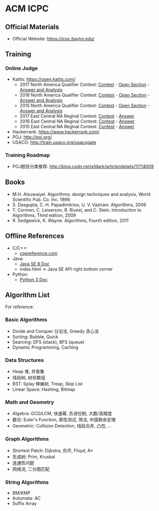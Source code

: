 # ACM ICPC

## Official Materials

* Official Website: https://icpc.baylor.edu/

## Training

### Online Judge

* Kattis: https://open.kattis.com/
    * 2017 North America Qualifier Contest: [Contest](https://naq17.kattis.com/problems) - [Open Section](https://open.kattis.com/problem-sources/2017%20ICPC%20North%20American%20Qualifier%20Contest) - [Answer and Analysis](http://cs.baylor.edu/~hamerly/icpc/qualifier_2017/)
    * 2016 North America Qualifier Contest: [Contest](https://naq16.kattis.com/problems) - [Open Section](https://open.kattis.com/problem-sources/2016%20ICPC%20North%20American%20Qualifier%20Contest) - [Answer and Analysis](http://cs.baylor.edu/~hamerly/icpc/qualifier_2016/)
    * 2015 North America Qualifier Contest: [Contest](https://naq15.kattis.com/problems) - [Open Section](https://open.kattis.com/problem-sources/2015%20ICPC%20North%20American%20Qualifier%20Contest) - [Answer and Analysis](http://cs.baylor.edu/~hamerly/icpc/qualifier_2015/)
    * 2017 East Central NA Reginal Contest: [Contest](https://ecna17.kattis.com/problems) - [Answer](http://acm-ecna.ysu.edu/PastResults/2017/problemset.html)
    * 2016 East Central NA Reginal Contest: [Contest](https://ecna16.kattis.com/problems) - [Answer](http://acm-ecna.ysu.edu/PastResults/2016/problemset.html)
    * 2015 East Central NA Reginal Contest: [Contest](https://ecna15.kattis.com/problems) - [Answer](http://acm-ecna.ysu.edu/PastResults/2015/problemset.html)
* Hackerrank: https://www.hackerrank.com/
* POJ: http://poj.org/
* USACO: http://train.usaco.org/usacogate

### Training Roadmap
* POJ题目分类推荐: http://blog.csdn.net/a1dark/article/details/11714009

## Books

* M.H. Alsuwaiyel. Algorithms: design techniques and analysis, World Scientific Pub. Co. Inc. 1999.
* S. Dasgupta, C. H. Papadimitriou, U. V. Vazirani. Algorithms, 2006
* T. Cormen, C. Leiserson, R. Rivest, and C. Stein. Introduction to Algorithms, Third edition, 2009
* R. Sedgewick, K. Wayne. Algorithms, Fourth edition, 2011

## Offline References

* C/C++: 
  * [cppreference.com](http://en.cppreference.com/w/Cppreference:Archives)
* Java:
  * [Java SE 8 Doc](http://www.oracle.com/technetwork/java/javase/documentation/jdk8-doc-downloads-2133158.html)
  * index.html -> Java SE API right bottom corner
* Python:
  * [Python 3 Doc](https://docs.python.org/3/download.html)

## Algorithm List

For reference.

### Basic Algorithms

* Divide and Conquer 分治法, Greedy 贪心法
* Sorting: Bubble, Quick
* Searcing: DFS (stack), BFS (queue)
* Dynamic Programming, Caching

### Data Structures

* Heap 堆, 并查集
* 线段树, 树状数组
* BST: Splay 伸展树, Treap, Skip List
* Linear Space: Hashing, Bitmap

### Math and Geometry

* Algebra: GCD/LCM, 快速幂, 负进位制, 大数/高精度
* 数论: Euler's Function, 素性测试, 筛法, 中国剩余定理
* Geometric: Collision Detection, 线段合并, 凸包, ...

### Graph Algorithms

* Shortest Patch: Dijkstra, 负环, Floyd, A*
* 生成树: Prim, Kruskal
* 连通性问题
* 网络流, 二分图匹配

### String Algorithms

* BM/KMP
* Automata: AC
* Suffix Array

